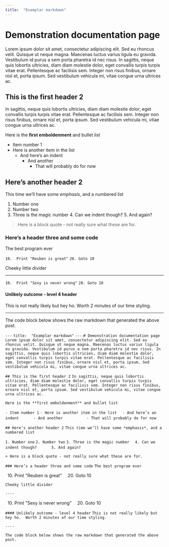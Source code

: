 ```yaml
---
title:  "Examplar markdown"
---
```

# Demonstration documentation page
Lorem ipsum dolor sit amet, consectetur adipiscing elit. Sed eu rhoncus velit. Quisque ut neque magna. Maecenas luctus varius ligula eu gravida. Vestibulum id purus a sem porta pharetra id nec risus. In sagittis, neque quis lobortis ultricies, diam diam molestie dolor, eget convallis turpis turpis vitae erat. Pellentesque ac facilisis sem. Integer non risus finibus, ornare nisl et, porta ipsum. Sed vestibulum vehicula mi, vitae congue urna ultrices ac.

## This is the first header 2
In sagittis, neque quis lobortis ultricies, diam diam molestie dolor, eget convallis turpis turpis vitae erat. Pellentesque ac facilisis sem. Integer non risus finibus, ornare nisl et, porta ipsum. Sed vestibulum vehicula mi, vitae congue urna ultrices ac.

Here is the **first emboldenment** and bullet list

- Item number 1
- Here is another item in the list
	- And here’s an indent
		- And another
			- That will probably do for now

## Here’s another header 2
This time we’ll have some *emphasis*, and a numbered list

1. Number one
2. Number two
3. Three is the magic number
	4. Can we indent though?
		5. And again?


> Here is a block quote - not really sure what these are for.

### Here’s a header three and some code
The best program ever

``10.  Print "Reuben is great"``
``20. Goto 10``

Cheeky little divider

---- 

``10.  Print "Sexy is never wrong"``
``20. Goto 10``

#### Unlikely outcome - level 4 header
This is not really likely but hey ho.  Worth 2 minutes of our time styling.

----

The code block below shows the raw markdown that generated the above post.

``---``
``title:  "Examplar markdown"``
``---``
``# Demonstration documentation page``
``Lorem ipsum dolor sit amet, consectetur adipiscing elit. Sed eu rhoncus velit. Quisque ut neque magna. Maecenas luctus varius ligula eu gravida. Vestibulum id purus a sem porta pharetra id nec risus. In sagittis, neque quis lobortis ultricies, diam diam molestie dolor, eget convallis turpis turpis vitae erat. Pellentesque ac facilisis sem. Integer non risus finibus, ornare nisl et, porta ipsum. Sed vestibulum vehicula mi, vitae congue urna ultrices ac.``

``## This is the first header 2``
``In sagittis, neque quis lobortis ultricies, diam diam molestie dolor, eget convallis turpis turpis vitae erat. Pellentesque ac facilisis sem. Integer non risus finibus, ornare nisl et, porta ipsum. Sed vestibulum vehicula mi, vitae congue urna ultrices ac.``

``Here is the **first emboldenment** and bullet list``

``- Item number 1``
``- Here is another item in the list``
``	- And here’s an indent``
``		- And another``
``			- That will probably do for now``

``## Here’s another header 2``
``This time we’ll have some *emphasis*, and a numbered list``

``1. Number one``
``2. Number two``
``3. Three is the magic number``
``	4. Can we indent though?``
``		5. And again?``


``> Here is a block quote - not really sure what these are for.``

``### Here’s a header three and some code``
``The best program ever``

`` ``10.  Print "Reuben is great"`` ``
`` ``20. Goto 10`` ``

``Cheeky little divider``

``---- ``

`` ``10.  Print "Sexy is never wrong"`` ``
`` ``20. Goto 10`` ``

``#### Unlikely outcome - level 4 header``
``This is not really likely but hey ho.  Worth 2 minutes of our time styling.``

``----``

``The code block below shows the raw markdown that generated the above post.``


